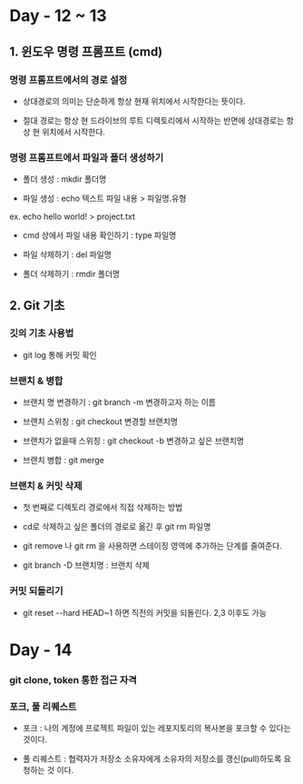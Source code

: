 # Day - 12 ~ 13

## 1. 윈도우 명령 프롬프트 (cmd)

### 명령 프롬프트에서의 경로 설정

- 상대경로의 의미는 단순하게 항상 현재 위치에서 시작한다는 뜻이다.

- 절대 경로는 항상 현 드라이브의 루트 디렉토리에서 시작하는 반면에 상대경로는 항상 현 위치에서 시작한다.

### 명령 프롬프트에서 파일과 폴더 생성하기

- 폴더 생성 : mkdir 폴더명

- 파일 생성 : echo 텍스트 파일 내용 > 파일명.유형

ex. echo hello world! > project.txt

- cmd 상에서 파일 내용 확인하기 : type 파일명

- 파일 삭제하기 : del 파일명

- 폴더 삭제하기 : rmdir 폴더명

## 2. Git 기초

### 깃의 기초 사용법

- git log 통해 커밋 확인

### 브랜치 & 병합

- 브랜치 명 변경하기 : git branch -m 변경하고자 하는 이름

- 브랜치 스위칭 : git checkout 변경할 브랜치명

- 브랜치가 없을때 스위칭 : git checkout -b 변경하고 싶은 브랜치명

- 브랜치 병합 : git merge

### 브랜치 & 커밋 삭제

- 첫 번째로 디렉토리 경로에서 직접 삭제하는 방법

- cd로 삭제하고 싶은 폴더의 경로로 옮긴 후 git rm 파일명

- git remove 나 git rm 을 사용하면 스테이징 영역에 추가하는 단계를 줄여준다.

- git branch -D 브랜치명 : 브랜치 삭제

### 커밋 되돌리기

- git reset --hard HEAD~1 하면 직전의 커밋을 되돌린다. 2,3 이후도 가능

# Day - 14

### git clone, token 통한 접근 자격

### 포크, 풀 리퀘스트

- 포크 : 나의 계정에 프로젝트 파일이 있는 레포지토리의 복사본을 포크할 수 있다는 것이다.

- 풀 리퀘스트 : 협력자가 저장소 소유자에게 소유자의 저장소를 갱신(pull)하도록 요청하는 것 이다.
